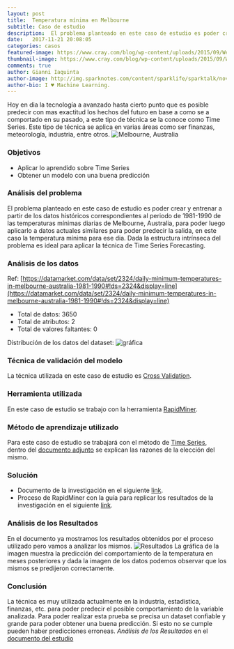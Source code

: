 ```yaml
---
layout: post
title:  Temperatura mínima en Melbourne
subtitle: Caso de estudio
description:  El problema planteado en este caso de estudio es poder crear y entrenar a partir de los datos históricos correspondientes al periodo de 1981-1990 de las temperaturas mínimas diarias de Melbourne, Australia, para poder luego aplicarlo a datos actuales similares para poder predecir la salida, en este caso la temperatura mínima para ese dia.
date:   2017-11-21 20:08:05
categories: casos
featured-image: https://www.cray.com/blog/wp-content/uploads/2015/09/Weather-Blog-Image.jpg
thumbnail-image: https://www.cray.com/blog/wp-content/uploads/2015/09/Weather-Blog-Image.jpg
comments: true
author: Gianni Iaquinta
author-image: http://img.sparknotes.com/content/sparklife/sparktalk/nov2016litchardeathquiz1_MediumWide.jpg
author-bio: I ♥ Machine Learning.
---
```

Hoy en dia la tecnología a avanzado hasta cierto punto que es posible predecir con mas exactitud los hechos del futuro en base a como se a comportado en su pasado, a este tipo de técnica se la conoce como Time Series.
Este tipo de técnica se aplica en varias áreas como ser finanzas, meteorología, industria, entre otros.
![Melbourne, Australia](http://www.abc.net.au/news/image/8041730-16x9-940x529.jpg)

### Objetivos
* Aplicar lo aprendido sobre Time Series
* Obtener un modelo con una buena predicción

### Análisis del problema
El problema planteado en este caso de estudio es poder crear y entrenar a partir de los datos históricos correspondientes al periodo de 1981-1990 de las temperaturas mínimas diarias de Melbourne, Australia, para poder luego aplicarlo a datos actuales similares para poder predecir la salida, en este caso la temperatura mínima para ese dia.
Dada la estructura intrínseca del problema es ideal para aplicar la técnica de Time Series Forecasting.

### Análisis de los datos
Ref: [https://datamarket.com/data/set/2324/daily-minimum-temperatures-in-melbourne-australia-1981-1990#!ds=2324&display=line](https://datamarket.com/data/set/2324/daily-minimum-temperatures-in-melbourne-australia-1981-1990#!ds=2324&display=line)
* Total de datos: 3650
* Total de atributos: 2
* Total de valores faltantes: 0

Distribución de los datos del dataset:
![gráfica](https://3qeqpr26caki16dnhd19sv6by6v-wpengine.netdna-ssl.com/wp-content/uploads/2016/11/Minimum-Daily-Temperatures.png)

### Técnica de validación del modelo
La técnica utilizada en este caso de estudio es [Cross Validation](https://en.wikipedia.org/wiki/Cross-validation_(statistics)). 

### Herramienta utilizada
En este caso de estudio se trabajo con la herramienta [RapidMiner](https://docs.rapidminer.com).

### Método de aprendizaje utilizado
Para este caso de estudio se trabajará con el método de [Time Series](https://en.wikipedia.org/wiki/Time_series), dentro del [documento adjunto](https://github.com/chacaa/ML2017/tree/master/Casos%20de%20estudio/Temperaturas%20m%C3%ADnimas%20en%20Melbourne/documento.pdf) se explican las razones de la elección del mismo.

### Solución
* Documento de la investigación en el siguiente [link](https://github.com/chacaa/ML2017/tree/master/Casos%20de%20estudio/Temperaturas%20m%C3%ADnimas%20en%20Melbourne/documento.pdf).
* Proceso de RapidMiner con la guía para replicar los resultados de la investigación en el siguiente [link](https://github.com/chacaa/ML2017/tree/master/Casos%20de%20estudio/Temperaturas%20m%C3%ADnimas%20en%20Melbourne).

### Análisis de los Resultados 
En el documento ya mostramos los resultados obtenidos por el proceso utilizado pero vamos a analizar los mismos.
![Resultados](https://raw.githubusercontent.com/chacaa/ML2017/master/Casos%20de%20estudio/Temperaturas%20m%C3%ADnimas%20en%20Melbourne/Results.png)
La gráfica de la imagen muestra la predicción del comportamiento de la temperatura en meses posteriores y dada la imagen de los datos podemos observar que los mismos se predijeron correctamente.

### Conclusión
La técnica es muy utilizada actualmente en la industria, estadistica, finanzas, etc. para poder predecir el posible comportamiento de la variable analizada. Para poder realizar esta prueba se precisa un dataset confiable y grande para poder obtener una buena predicción. Si esto no se cumple pueden haber predicciones erroneas.
 *Análisis de los Resultados* en el [documento del estudio](https://github.com/chacaa/ML2017/tree/master/Casos%20de%20estudio/Temperaturas%20m%C3%ADnimas%20en%20Melbourne/documento.pdf)











